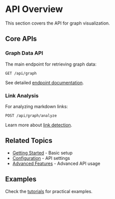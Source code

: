 # API Overview

This section covers the API for graph visualization.

## Core APIs

### Graph Data API

The main endpoint for retrieving graph data:

```
GET /api/graph
```

See detailed [endpoint documentation](endpoints.md).

### Link Analysis

For analyzing markdown links:

```
POST /api/graph/analyze
```

Learn more about [link detection](links.md).

## Related Topics

- [Getting Started](../getting-started.md) - Basic setup
- [Configuration](../config/settings.md) - API settings
- [Advanced Features](../advanced/features.md) - Advanced API usage

## Examples

Check the [tutorials](../tutorials/basic-tutorial.md) for practical examples.
